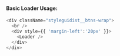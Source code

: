 #### Basic Loader Usage:

```js
<div className="styleguidist__btns-wrap">
  <br />
  <div style={{ 'margin-left':'20px' }}>
    <Loader />
  </div>
</div>
```
